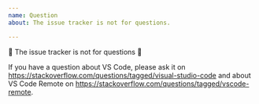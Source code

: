 ```yaml
---
name: Question
about: The issue tracker is not for questions.

---
```


🚨 The issue tracker is not for questions 🚨

If you have a question about VS Code, please ask it on https://stackoverflow.com/questions/tagged/visual-studio-code and about
VS Code Remote on https://stackoverflow.com/questions/tagged/vscode-remote.
